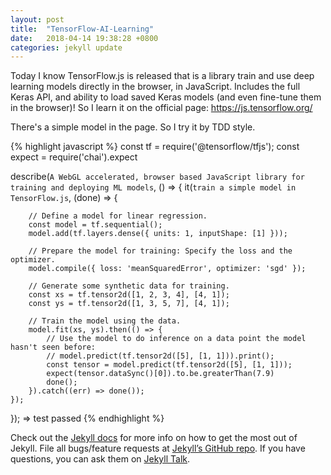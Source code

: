 ```yaml
---
layout: post
title:  "TensorFlow-AI-Learning"
date:   2018-04-14 19:38:28 +0800
categories: jekyll update
---
```

Today I know TensorFlow.js is released that is a library train and use deep learning models directly in the browser, in JavaScript. Includes the full Keras API, and ability to load saved Keras models (and even fine-tune them in the browser)! So I learn it on the official page: https://js.tensorflow.org/



There's a simple model in the page. So I try it by TDD style.

{% highlight javascript %}
const tf = require('@tensorflow/tfjs');
const expect = require('chai').expect

describe(`A WebGL accelerated, browser based JavaScript library for training and deploying ML models`, () => {
    it(`train a simple model in TensorFlow.js`, (done) => {

        // Define a model for linear regression.
        const model = tf.sequential();
        model.add(tf.layers.dense({ units: 1, inputShape: [1] }));

        // Prepare the model for training: Specify the loss and the optimizer.
        model.compile({ loss: 'meanSquaredError', optimizer: 'sgd' });

        // Generate some synthetic data for training.
        const xs = tf.tensor2d([1, 2, 3, 4], [4, 1]);
        const ys = tf.tensor2d([1, 3, 5, 7], [4, 1]);

        // Train the model using the data.
        model.fit(xs, ys).then(() => {
            // Use the model to do inference on a data point the model hasn't seen before:
            // model.predict(tf.tensor2d([5], [1, 1])).print();
            const tensor = model.predict(tf.tensor2d([5], [1, 1]));
            expect(tensor.dataSync()[0]).to.be.greaterThan(7.9)
            done();
        }).catch((err) => done());
    });
});
=> test passed
{% endhighlight %}

Check out the [Jekyll docs][jekyll-docs] for more info on how to get the most out of Jekyll. File all bugs/feature requests at [Jekyll’s GitHub repo][jekyll-gh]. If you have questions, you can ask them on [Jekyll Talk][jekyll-talk].

[jekyll-docs]: https://jekyllrb.com/docs/home
[jekyll-gh]:   https://github.com/jekyll/jekyll
[jekyll-talk]: https://talk.jekyllrb.com/
